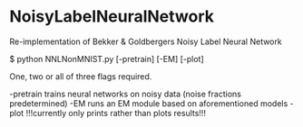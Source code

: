 # NoisyLabelNeuralNetwork
Re-implementation of Bekker &amp; Goldbergers Noisy Label Neural Network

$ python NNLNonMNIST.py [-pretrain] [-EM] [-plot]

One, two or all of three flags required.

-pretrain   trains neural networks on noisy data (noise fractions predetermined)
-EM         runs an EM module based on aforementioned models
-plot       !!!currently only prints rather than plots results!!!
